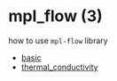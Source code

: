 # mpl_flow (3)
how to use `mpl-flow` library

+ [basic](basic/README.md)
+ [thermal_conductivity](thermal_conductivity/README.md)
